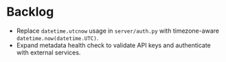 # Backlog
- Replace `datetime.utcnow` usage in `server/auth.py` with timezone-aware `datetime.now(datetime.UTC)`.
- Expand metadata health check to validate API keys and authenticate with external services.
